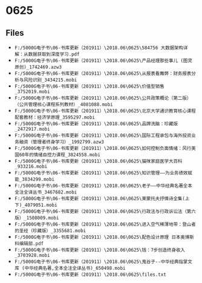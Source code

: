 # 0625

## Files

- `F:/5000G电子书\06-书库更新（201911）\2018.06\0625\584756 大数据架构详解：从数据获取到深度学习.pdf`
- `F:/5000G电子书\06-书库更新（201911）\2018.06\0625\产品经理那些事儿 (图灵原创)_1742469.azw3`
- `F:/5000G电子书\06-书库更新（201911）\2018.06\0625\从报表看舞弊：财务报表分析与风险识别_3434215.mobi`
- `F:/5000G电子书\06-书库更新（201911）\2018.06\0625\价值型销售_3752019.mobi`
- `F:/5000G电子书\06-书库更新（201911）\2018.06\0625\公共政策概论（第二版）（公共管理核心课程系列教材）_4081088.mobi`
- `F:/5000G电子书\06-书库更新（201911）\2018.06\0625\北京大学通识教育核心课程配套教材：经济学原理_3595297.mobi`
- `F:/5000G电子书\06-书库更新（201911）\2018.06\0625\品牌洗脑：珍藏版_2472917.mobi`
- `F:/5000G电子书\06-书库更新（201911）\2018.06\0625\国际工程承包与海外投资业务融资（管理者终身学习）_1992799.azw3`
- `F:/5000G电子书\06-书库更新（201911）\2018.06\0625\如何控制负面情绪：风行美国60年的情绪自控力课程_3824558.mobi`
- `F:/5000G电子书\06-书库更新（201911）\2018.06\0625\猫咪家庭医学大百科_933216.mobi`
- `F:/5000G电子书\06-书库更新（201911）\2018.06\0625\知识管理——为业务绩效赋能_3834299.mobi`
- `F:/5000G电子书\06-书库更新（201911）\2018.06\0625\老子——中华经典名著全本全注全译丛书_3467682.mobi`
- `F:/5000G电子书\06-书库更新（201911）\2018.06\0625\莱蒙托夫抒情诗全集(上下)_4079051.mobi`
- `F:/5000G电子书\06-书库更新（201911）\2018.06\0625\行政法与行政诉讼法（第六版）_1508009.mobi`
- `F:/5000G电子书\06-书库更新（201911）\2018.06\0625\进入空气稀薄地带：登山者的圣经（珍藏版）_3355681.mobi`
- `F:/5000G电子书\06-书库更新（201911）\2018.06\0625\配色设计原理 日本奥博斯科编辑部.pdf`
- `F:/5000G电子书\06-书库更新（201911）\2018.06\0625\钱：7步创造终身收入_3703928.mobi`
- `F:/5000G电子书\06-书库更新（201911）\2018.06\0625\鬼谷子--中华经典指掌文库 (中华经典名著,全本全注全译丛书)_650498.mobi`
- `F:/5000G电子书\06-书库更新（201911）\2018.06\0625\files.txt`
